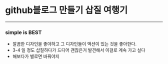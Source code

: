 # github블로그 만들기 삽질 여행기

-----------------------------------------
### simple is BEST

- 깔끔한 디자인을 좋아하고 그 디자인들이 액션이 있는 것을 좋아한다. 
- 3-4 일 정도 삽질하다가 드디어 괜찮은거 발견해서 이걸로 계속 가고 싶다
- 해보다가 별로면 바꿔야지
